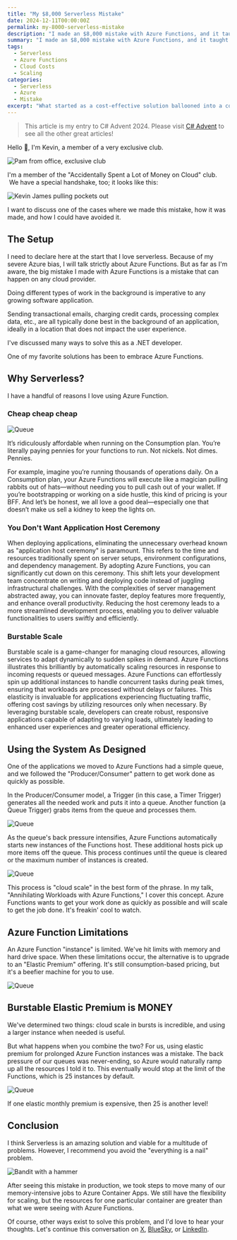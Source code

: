 ```yaml
---
title: "My $8,000 Serverless Mistake"
date: 2024-12-11T00:00:00Z
permalink: my-8000-serverless-mistake
description: "I made an $8,000 mistake with Azure Functions, and it taught me some valuable lessons about serverless architecture and cloud scaling costs."
summary: "I made an $8,000 mistake with Azure Functions, and it taught me some valuable lessons about serverless architecture. I've always loved Azure Functions for their affordability, simplicity, and ability to scale with demand, making them perfect for handling background tasks like processing queues. But I learned the hard way that scaling can spiral out of control, especially when using Elastic Premium instances with constant back pressure. What started as a cost-effective solution ballooned into a costly oversight as Azure ramped up resources to handle the load. After this experience, I realized not every problem is a serverless problem and shifted memory-intensive tasks to Azure Container Apps, which provided better control over resources. It's a painful but important reminder to understand cloud scaling and pricing before letting workloads run wild."
tags:
  - Serverless
  - Azure Functions
  - Cloud Costs
  - Scaling
categories:
  - Serverless
  - Azure
  - Mistake
excerpt: "What started as a cost-effective solution ballooned into a costly oversight as Azure ramped up resources to handle the load. After this experience, I realized not every problem is a serverless problem and shifted memory-intensive tasks to Azure Container Apps, which provided better control over resources."
---
```


> This article is my entry to C# Advent 2024. Please visit [C# Advent](https://www.csadvent.christmas/) to see all the other great articles!

Hello 👋, I'm Kevin, a member of a very exclusive club.  

![Pam from office, exclusive club](./images/2024-12-10-exclusive-club.gif)

I'm a member of the "Accidentally Spent a Lot of Money on Cloud" club.  We have a special handshake, too; it looks like this:

![Kevin James pulling pockets out](./images/2024-12-10-kevinjames.gif)

I want to discuss one of the cases where we made this mistake, how it was made, and how I could have avoided it.

## The Setup

I need to declare here at the start that I love serverless. Because of my severe Azure bias, I will talk strictly about Azure Functions. But as far as I'm aware, the big mistake I made with Azure Functions is a mistake that can happen on any cloud provider.

Doing different types of work in the background is imperative to any growing software application.  

Sending transactional emails, charging credit cards, processing complex data, etc., are all typically done best in the background of an application, ideally in a location that does not impact the user experience.

I've discussed many ways to solve this as a .NET developer.  

One of my favorite solutions has been to embrace Azure Functions.

## Why Serverless?

I have a handful of reasons I love using Azure Function.

### Cheap cheap cheap

![Queue](./images/2024-12-10-consumption-pricing.png)

It’s ridiculously affordable when running on the Consumption plan. You’re literally paying pennies for your functions to run. Not nickels. Not dimes. Pennies.

For example, imagine you’re running thousands of operations daily. On a Consumption plan, your Azure Functions will execute like a magician pulling rabbits out of hats—without needing you to pull cash out of your wallet. If you’re bootstrapping or working on a side hustle, this kind of pricing is your BFF. And let’s be honest, we all love a good deal—especially one that doesn’t make us sell a kidney to keep the lights on.

### You Don't Want Application Host Ceremony

When deploying applications, eliminating the unnecessary overhead known as "application host ceremony" is paramount. This refers to the time and resources traditionally spent on server setups, environment configurations, and dependency management. By adopting  Azure Functions, you can significantly cut down on this ceremony. This shift lets your development team concentrate on writing and deploying code instead of juggling infrastructural challenges. With the complexities of server management abstracted away, you can innovate faster, deploy features more frequently, and enhance overall productivity. Reducing the host ceremony leads to a more streamlined development process, enabling you to deliver valuable functionalities to users swiftly and efficiently.

### Burstable Scale  

Burstable scale is a game-changer for managing cloud resources, allowing services to adapt dynamically to sudden spikes in demand. Azure Functions illustrates this brilliantly by automatically scaling resources in response to incoming requests or queued messages. Azure Functions can effortlessly spin up additional instances to handle concurrent tasks during peak times, ensuring that workloads are processed without delays or failures. This elasticity is invaluable for applications experiencing fluctuating traffic, offering cost savings by utilizing resources only when necessary. By leveraging burstable scale, developers can create robust, responsive applications capable of adapting to varying loads, ultimately leading to enhanced user experiences and greater operational efficiency.

## Using the System As Designed

One of the applications we moved to Azure Functions had a simple queue, and we followed the "Producer/Consumer" pattern to get work done as quickly as possible.

In the Producer/Consumer model, a Trigger (in this case, a Timer Trigger) generates all the needed work and puts it into a queue. Another function (a Queue Trigger) grabs items from the queue and processes them.

![Queue](./images/2024-12-10-queue.jpg)

As the queue's back pressure intensifies, Azure Functions automatically starts new instances of the Functions host. These additional hosts pick up more items off the queue. This process continues until the queue is cleared or the maximum number of instances is created.

![Queue](./images/2024-12-10-queue2.jpg)

This process is "cloud scale" in the best form of the phrase. In my talk, "Annihilating Workloads with Azure Functions," I cover this concept. Azure Functions wants to get your work done as quickly as possible and will scale to get the job done. It's freakin' cool to watch.

## Azure Function Limitations

An Azure Function "instance" is limited. We've hit limits with memory and hard drive space. When these limitations occur, the alternative is to upgrade to an "Elastic Premium" offering. It's still consumption-based pricing, but it's a beefier machine for you to use.

![Queue](./images/2024-12-10-ep2-pricing.png)

## Burstable Elastic Premium is MONEY

We've determined two things: cloud scale in bursts is incredible, and using a larger instance when needed is useful.

But what happens when you combine the two? For us, using elastic premium for prolonged Azure Function instances was a mistake. The back pressure of our queues was never-ending, so Azure would naturally ramp up all the resources I told it to. This eventually would stop at the limit of the Functions, which is 25 instances by default.

![Queue](./images/2024-12-10-ep2-scaled.png)

If one elastic monthly premium is expensive, then 25 is another level!

## Conclusion

I think Serverless is an amazing solution and viable for a multitude of problems. However, I recommend you avoid the "everything is a nail" problem.  

![Bandit with a hammer](./images/2024-12-10-bandit-hammer.gif)

After seeing this mistake in production, we took steps to move many of our memory-intensive jobs to Azure Container Apps. We still have the flexibility for scaling, but the resources for one particular container are greater than what we were seeing with Azure Functions.

Of course, other ways exist to solve this problem, and I'd love to hear your thoughts. Let's continue this conversation on [X](https://x.com/1kevgriff), [BlueSky](https://bsky.app/profile/consultwithgriff.com), or [LinkedIn](https://www.linkedin.com/in/1kevgriff/).
